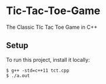 # Tic-Tac-Toe-Game
The Classic TIc Tac Toe Game in C++

## Setup
To run this project, install it locally:

```
$ g++ -std=c++11 tct.cpp
$ ./a.out
```
